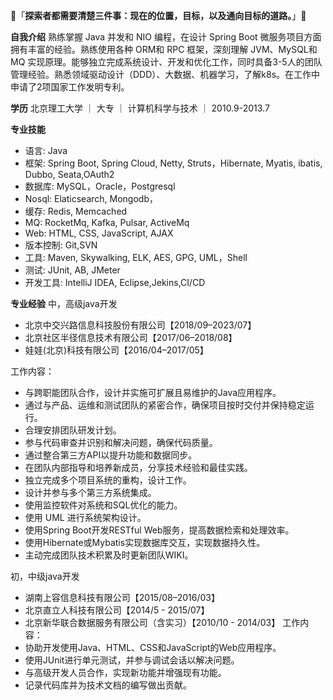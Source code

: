 👋「**探索者都需要清楚三件事：现在的位置，目标，以及通向目标的道路。**」👋

**自我介绍**
熟练掌握 Java  并发和 NIO  编程，在设计 Spring Boot  微服务项目方面拥有丰富的经验。熟练使用各种 ORM和 RPC  框架，深刻理解 JVM、MySQL和 MQ  实现原理。能够独立完成系统设计、开发和优化工作，同时具备3-5人的团队管理经验。熟悉领域驱动设计（DDD）、大数据、机器学习，了解k8s。在工作中申请了2项国家工作发明专利。

**学历**
北京理工大学 ｜ 大专 ｜ 计算机科学与技术 ｜ 2010.9-2013.7

**专业技能**
- 语言: Java
- 框架: Spring Boot, Spring Cloud, Netty, Struts，Hibernate, Myatis, ibatis, Dubbo, Seata,OAuth2
- 数据库: MySQL，Oracle，Postgresql
- Nosql: Elaticsearch, Mongodb，
- 缓存: Redis, Memcached
- MQ: RocketMq, Kafka, Pulsar, ActiveMq 
- Web: HTML, CSS, JavaScript, AJAX
- 版本控制: Git,SVN
- 工具: Maven, Skywalking, ELK, AES, GPG, UML，Shell
- 测试: JUnit, AB, JMeter
- 开发工具: IntelliJ IDEA, Eclipse,Jekins,CI/CD 

**专业经验**
中，高级java开发
- 北京中交兴路信息科技股份有限公司【2018/09–2023/07】
- 北京社区半径信息技术有限公司【2017/06–2018/08】
- 娃娃(北京)科技有限公司【2016/04–2017/05】

工作内容：
- 与跨职能团队合作，设计并实施可扩展且易维护的Java应用程序。
- 通过与产品、运维和测试团队的紧密合作，确保项目按时交付并保持稳定运行。
- 合理安排团队研发计划。
- 参与代码审查并识别和解决问题，确保代码质量。
- 通过整合第三方API以提升功能和数据同步。
- 在团队内部指导和培养新成员，分享技术经验和最佳实践。
- 独立完成多个项目系统的重构，设计工作。
- 设计并参与多个第三方系统集成。
- 使用监控软件对系统和SQL优化的能力。
- 使用 UML 进行系统架构设计。
- 使用Spring Boot开发RESTful Web服务，提高数据检索和处理效率。
- 使用Hibernate或Mybatis实现数据库交互，实现数据持久性。
- 主动完成团队技术积累及时更新团队WIKI。

初，中级java开发
- 湖南上容信息科技有限公司【2015/08–2016/03】
- 北京直立人科技有限公司【2014/5 - 2015/07】
- 北京新华联合数据服务有限公司（含实习）【2010/10 - 2014/03】 
工作内容：
- 协助开发使用Java、HTML、CSS和JavaScript的Web应用程序。
- 使用JUnit进行单元测试，并参与调试会话以解决问题。
- 与高级开发人员合作，实现新功能并增强现有功能。
- 记录代码库并为技术文档的编写做出贡献。
